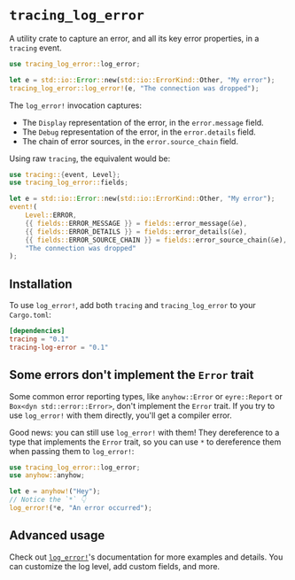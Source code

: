 <!-- cargo-rdme start -->

# `tracing_log_error`

A utility crate to capture an error, and all its key error properties,
in a `tracing` event.

```rust
use tracing_log_error::log_error;

let e = std::io::Error::new(std::io::ErrorKind::Other, "My error");
tracing_log_error::log_error!(e, "The connection was dropped");
```

The `log_error!` invocation captures:

- The `Display` representation of the error, in the `error.message` field.
- The `Debug` representation of the error, in the `error.details` field.
- The chain of error sources, in the `error.source_chain` field.

Using raw `tracing`, the equivalent would be:

```rust
use tracing::{event, Level};
use tracing_log_error::fields;

let e = std::io::Error::new(std::io::ErrorKind::Other, "My error");
event!(
    Level::ERROR,
    {{ fields::ERROR_MESSAGE }} = fields::error_message(&e),
    {{ fields::ERROR_DETAILS }} = fields::error_details(&e),
    {{ fields::ERROR_SOURCE_CHAIN }} = fields::error_source_chain(&e),
    "The connection was dropped"
);
```

## Installation

To use `log_error!`, add both `tracing` and `tracing_log_error` to your `Cargo.toml`:

```toml
[dependencies]
tracing = "0.1"
tracing-log-error = "0.1"
```

## Some errors don't implement the `Error` trait

Some common error reporting types, like `anyhow::Error` or `eyre::Report`
or `Box<dyn std::error::Error>`, don't implement the `Error` trait.
If you try to use `log_error!` with them directly, you'll get a compiler error.

Good news: you can still use `log_error!` with them!
They dereference to a type that implements the `Error` trait, so you can
use `*` to dereference them when passing them to `log_error!`:

```rust
use tracing_log_error::log_error;
use anyhow::anyhow;

let e = anyhow!("Hey");
// Notice the `*` 👇
log_error!(*e, "An error occurred");
```

## Advanced usage

Check out [`log_error!`](https://docs.rs/tracing_log_error/latest/tracing_log_error/macro.log_error.html)'s documentation for more examples and details.
You can customize the log level, add custom fields, and more.

<!-- cargo-rdme end -->
